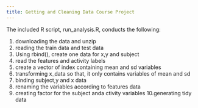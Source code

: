 ```yaml
---
title: Getting and Cleaning Data Course Project
---
```

The included R script, run_analysis.R, conducts the following:

1. downloading the data and unzip
2. reading the train data and test data
3. Using rbind(), create one data for x,y and subject
4. read the features and activity labels
5. create a vector of index containing mean and sd variables
6. transforming x_data so that, it only contains variables of mean and sd
7. binding subject,y and x data
8. renaming the variables according to features data
9. creating factor for the subject anda ctivity variables 
10.generating tidy data